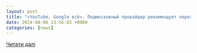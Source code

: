 ```yaml
---
layout: post
title: "«YouTube, Google всё». Подмосковный провайдер рекомендует переходить на другие платформы"
date: 2024-08-06 13:56:03 +0000
categories: [news]
---
```


[Читати далі](https://www.ixbt.com/news/2024/08/06/youtube-google-vsjo-podmoskovnyj-provajder-rekomenduet-perehodit-na-drugie-platformy.html)
